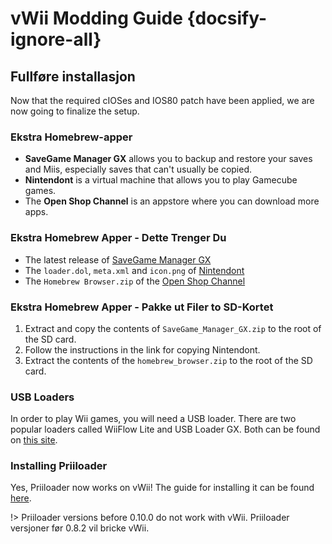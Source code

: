 # vWii Modding Guide {docsify-ignore-all}

## Fullføre installasjon

Now that the required cIOSes and IOS80 patch have been applied, we are now going to finalize the setup.

### Ekstra Homebrew-apper

- **SaveGame Manager GX** allows you to backup and restore your saves and Miis, especially saves that can't usually be copied.
- **Nintendont** is a virtual machine that allows you to play Gamecube games.
- The **Open Shop Channel** is an appstore where you can download more apps.

### Ekstra Homebrew Apper - Dette Trenger Du

- The latest release of [SaveGame Manager GX](https://hbb1.oscwii.org/api/v3/contents/SaveGame_Manager_GX/SaveGame_Manager_GX.zip)
- The `loader.dol`, `meta.xml` and `icon.png` of [Nintendont](https://github.com/GaryOderNichts/Nintendont)
- The `Homebrew Browser.zip` of the [Open Shop Channel](https://hbb1.oscwii.org/api/v3/contents/homebrew_browser/homebrew_browser.zip)

### Ekstra Homebrew Apper - Pakke ut Filer to SD-Kortet

1. Extract and copy the contents of `SaveGame_Manager_GX.zip` to the root of the SD card.
2. Follow the instructions in the link for copying Nintendont.
3. Extract the contents of the `homebrew_browser.zip` to the root of the SD card.

### USB Loaders

In order to play Wii games, you will need a USB loader. There are two popular loaders called WiiFlow Lite and USB Loader GX. Both can be found on [this site](https://wii.hacks.guide/wii-loaders).

### Installing Priiloader

Yes, Priiloader now works on vWii! The guide for installing it can be found [here](https://wii.hacks.guide/priiloader).

!> Priiloader versions before 0.10.0 do not work with vWii. Priiloader versjoner før 0.8.2 vil bricke vWii.
